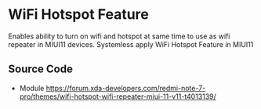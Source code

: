 # WiFi Hotspot Feature
Enables ability to turn on wifi and hotspot at same time to use as wifi repeater in MIUI11 devices.
Systemless apply WiFi Hotspot Feature in MIUI11

## Source Code
- Module https://forum.xda-developers.com/redmi-note-7-pro/themes/wifi-hotspot-wifi-repeater-miui-11-v11-t4013139/
